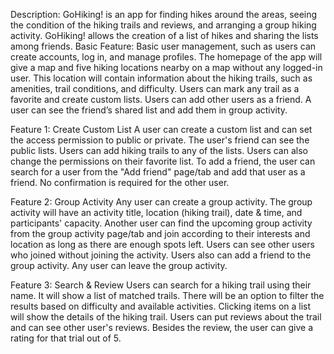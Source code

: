 Description: GoHiking! is an app for finding hikes around the areas, seeing the condition of the hiking trails and reviews, and arranging a group hiking activity. GoHiking! allows the creation of a list of hikes and sharing the lists among friends.  Basic Feature:  Basic user management, such as users can create accounts, log in, and manage profiles. The homepage of the app will give a map and five hiking locations nearby on a map without any logged-in user. This location will contain information about the hiking trails, such as amenities, trail conditions, and difficulty. Users can mark any trail as a favorite and create custom lists. Users can add other users as a friend. A user can see the friend’s shared list and add them in group activity. 

Feature 1: Create Custom List A user can create a custom list and can set the access permission to public or private. The user's friend can see the public lists. Users can add hiking trails to any of the lists. Users can also change the permissions on their favorite list. To add a friend, the user can search for a user from the "Add friend" page/tab and add that user as a friend. No confirmation is required for the other user.   

Feature 2: Group Activity Any user can create a group activity. The group activity will have an activity title, location (hiking trail), date & time, and participants' capacity. Another user can find the upcoming group activity from the group activity page/tab and join according to their interests and location as long as there are enough spots left. Users can see other users who joined without joining the activity. Users also can add a friend to the group activity. Any user can leave the group activity.  

Feature 3: Search & Review Users can search for a hiking trail using their name. It will show a list of matched trails. There will be an option to filter the results based on difficulty and available activities. Clicking items on a list will show the details of the hiking trail. Users can put reviews about the trail and can see other user's reviews.  Besides the review, the user can give a rating for that trial out of 5.  
